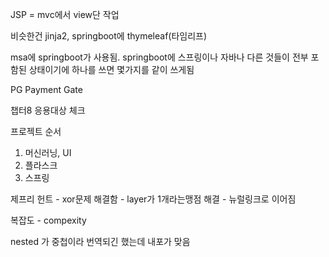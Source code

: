 JSP = mvc에서 view단 작업

비슷한건 jinja2, springboot에  thymeleaf(타임리프)

msa에 springboot가 사용됨. 
springboot에 스프링이나 자바나 다른 것들이 전부 포함된 상태이기에 하나를 쓰면 몇가지를 같이 쓰게됨

PG Payment Gate

챕터8 응용대상 체크

프로젝트 순서
1. 머신러닝, UI
2. 플라스크
3. 스프링

제프리 헌트 - xor문제 해결함 - layer가 1개라는맹점 해결 - 뉴럴링크로 이어짐

복잡도 - compexity

nested 가 중첩이라 번역되긴 했는데 내포가 맞음